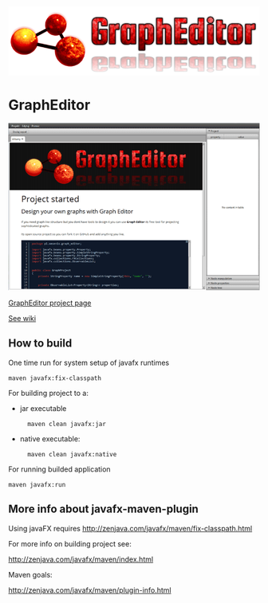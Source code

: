 ![alt GraphEditor logo](/images/logo_transparent.png "GraphEditor")

GraphEditor
===========

![alt GraphEditor user interface screen](/images/ui_screen_00.png "GraphEditor User Interface")

[GraphEditor project page](http://graph-editor.xesenix.pl/)

[See wiki](https://github.com/Xesenix/graph-editor/wiki/GraphEditor-Maven)

How to build
------------

One time run for system setup of javafx runtimes

	maven javafx:fix-classpath

For building project to a:

- jar executable

		maven clean javafx:jar

- native executable:

		maven clean javafx:native

For running builded application

	maven javafx:run

More info about javafx-maven-plugin
-----------------------------------

Using javaFX requires http://zenjava.com/javafx/maven/fix-classpath.html

For more info on building project see:

http://zenjava.com/javafx/maven/index.html

Maven goals:

http://zenjava.com/javafx/maven/plugin-info.html

